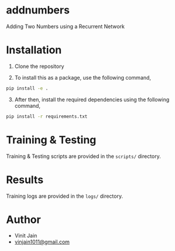 # addnumbers
Adding Two Numbers using a Recurrent Network


# Installation
1) Clone the repository

2) To install this as a package, use the following command,
```bash
pip install -e .
```

3) After then, install the required dependencies using the following command,

```bash
pip install -r requirements.txt
```
# Training & Testing
Training & Testing scripts are provided in the `scripts/` directory.

# Results
Training logs are provided in the `logs/` directory.

# Author

* Vinit Jain
* vinjain1011@gmail.com
